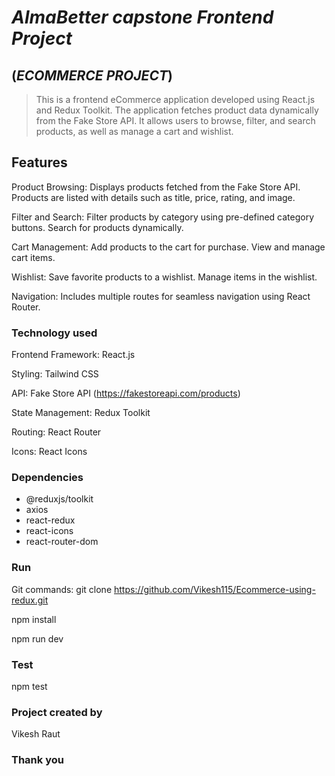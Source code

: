 # *AlmaBetter capstone Frontend Project*

## (*ECOMMERCE PROJECT*)

> This is a frontend eCommerce application developed using React.js and Redux Toolkit. The application fetches product data dynamically from the Fake Store API. It allows users to browse, filter, and search products, as well as manage a cart and wishlist. 

## Features

Product Browsing:
Displays products fetched from the Fake Store API.
Products are listed with details such as title, price, rating, and image.

Filter and Search:
Filter products by category using pre-defined category buttons.
Search for products dynamically.

Cart Management:
Add products to the cart for purchase.
View and manage cart items.

Wishlist:
Save favorite products to a wishlist.
Manage items in the wishlist.

Navigation:
Includes multiple routes for seamless navigation using React Router.

### Technology used

Frontend Framework: React.js

Styling: Tailwind CSS

API: Fake Store API (https://fakestoreapi.com/products)

State Management: Redux Toolkit

Routing: React Router

Icons: React Icons

### Dependencies

- @reduxjs/toolkit
- axios
- react-redux
- react-icons
- react-router-dom

### Run

Git commands: 
git clone  https://github.com/Vikesh115/Ecommerce-using-redux.git

npm install

npm run dev

### Test

npm test

### Project created by

Vikesh Raut

### Thank you
